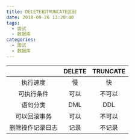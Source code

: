 ```yaml
---
title: DELETE和TRUNCATE区别
date: 2018-09-26 13:20:40
tags:
  - 面试
  - 数据库
categories:
  - 面试
  - 数据库
---
```


|       | DELETE    |TRUNCATE   |
| :-----: | :-----:  | :-----:   |
| 执行速度      | 慢  | 快  |
| 可执行条件    | 可以  | 不可以  |
| 语句分类    | DML  | DDL  |
| 可以回滚事务    | 可以  | 不可以  |
| 删除操作记录日志    | 记录  | 不记录  |

